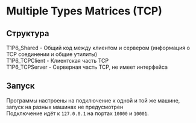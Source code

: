 # Multiple Types Matrices (TCP)

## Структура
T1P6_Shared - Общий код между клиентом и сервером (информация о TCP соединении и общие утилиты)  
T1P6_TCPClient - Клиентская часть TCP  
T1P6_TCPServer - Серверная часть TCP, не имеет интерфейса  

## Запуск
Программы настроены на подключение к одной и той же машине, запуск на разных машинах не предусмотрен  
Подключение идёт к `127.0.0.1` на портах `10000` и `10001`.